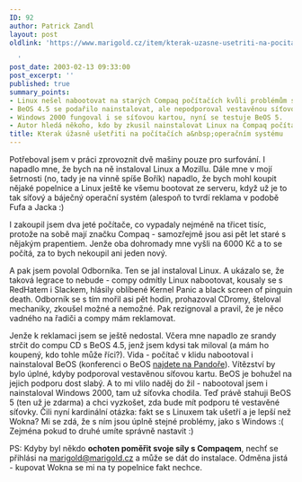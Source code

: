 ```yaml
---
ID: 92
author: Patrick Zandl
layout: post
oldlink: 'https://www.marigold.cz/item/kterak-uzasne-usetriti-na-pocitacich-a-operacnim-systemu

  '
post_date: 2003-02-13 09:33:00
post_excerpt: ''
published: true
summary_points:
- Linux nešel nabootovat na starých Compaq počítačích kvůli problémům s řadičem.
- BeOS 4.5 se podařilo nainstalovat, ale nepodporoval vestavěnou síťovou kartu.
- Windows 2000 fungoval i se síťovou kartou, nyní se testuje BeOS 5.
- Autor hledá někoho, kdo by zkusil nainstalovat Linux na Compaq počítače.
title: Kterak úžasně ušetřiti na počítačích a&nbsp;operačním systému
---
```


<p>
Potřeboval jsem v práci zprovoznit dvě mašiny pouze pro surfování. I napadlo mne, že bych na ně instaloval Linux a Mozillu. Dále mne v mojí šetrnosti (no, tady je na vinně spíše Bořík) napadlo, že bych mohl koupit nějaké popelnice a Linux ještě ke všemu bootovat ze serveru, když už je to tak síťový a báječný operační systém (alespoň to tvrdí reklama v podobě Fufa a Jacka :)</p>

<p>
I zakoupil jsem dva jeté počítače, co vypadaly nejméně na třicet tisíc, protože na sobě mají značku Compaq - samozřejmě jsou asi pět let staré s nějakým prapentiem. Jenže oba dohromady mne vyšli na 6000 Kč a to se počítá, za to bych nekoupil ani jeden nový.</p>

<p>
A pak jsem povolal Odborníka. Ten se jal instaloval Linux. A ukázalo se, že taková legrace to nebude - compy odmítly Linux nabootovat, kousaly se s RedHatem i Slackem, hlásily oblíbené Kernel Panic a black screen of pinguin death. Odborník se s tím mořil asi pět hodin, prohazoval CDromy, šteloval mechaniky, zkoušel možné a nemožné. Pak rezignoval a pravil, že je něco vadného na řadiči a compy mám reklamovat. </p>

<p>
Jenže k reklamaci jsem se ještě nedostal. Včera mne napadlo ze srandy strčit do compu CD s BeOS 4.5, jenž jsem kdysi tak miloval (a mám ho koupený, kdo tohle může říci?). Vida - počítač v klidu nabootoval i nainstaloval BeOS (konferenci o BeOS <A href="http://www.pandora.cz/conference/beoscz" target=_blank>najdete na Pandoře</A>). Vítězství by bylo úplné, kdyby podporoval vestavěnou síťovou kartu. BeOS je bohužel na jejich podporu dost slabý. A to mi vlilo naděj do žil - nabootoval jsem i nainstaloval Windows 2000, tam už síťovka chodila. Teď právě stahuji BeOS 5 (ten už je zdarma) a chci vyzkošet, zda bude mít podporu té vestavěné síťovky. Čili nyní kardinální otázka: fakt se s Linuxem tak ušetří a je lepší než Wokna? Mi se zdá, že s ním jsou úplně stejné problémy, jako s Windows :( Zejména pokud to druhé umíte správně nastavit :)</p>

<p>
PS: Kdyby byl někdo <STRONG>ochoten poměřit svoje síly s Compaqem</STRONG>, nechť se přihlási na <A href="mailto:marigold@marigold.cz">marigold@marigold.cz</A> a může se dát do instalace. Odměna jistá - kupovat Wokna se mi na ty popelnice fakt nechce. </p>